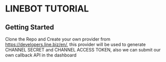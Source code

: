 # LINEBOT TUTORIAL

## Getting Started
Clone the Repo and Create your own provider from https://developers.line.biz/en/, this provider will be used to generate CHANNEL SECRET and CHANNEL ACCESS TOKEN, also we can submit our own callback API in the dashboard